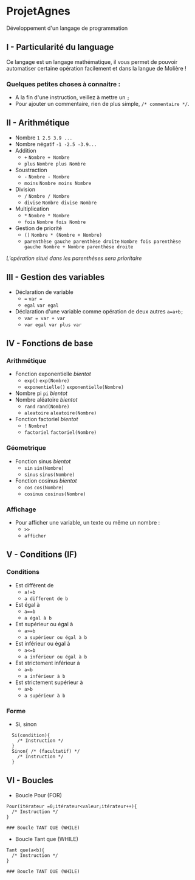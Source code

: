 # ProjetAgnes
Développement d'un langage de programmation

## I - Particularité du language

Ce langage est un langage mathématique, il vous permet de pouvoir automatiser certaine opération facilement et dans la langue de Molière !

### Quelques petites choses à connaitre : ###

* A la fin d'une instruction, veillez à mettre un `;`
* Pour ajouter un commentaire, rien de plus simple, `/* commentaire */`.

## II - Arithmétique
* Nombre `1 2.5 3.9 ...`
* Nombre négatif `-1 -2.5 -3.9...`
* Addition
  * `+` `Nombre + Nombre`
  * `plus` `Nombre plus Nombre`
* Soustraction
  * `-` `Nombre - Nombre`
  * `moins` `Nombre moins Nombre`
* Division
  * `/` `Nombre / Nombre`
  * `divise` `Nombre divise Nombre`
* Multiplication
  * `*` `Nombre * Nombre`
  * `fois` `Nombre fois Nombre`
* Gestion de priorité
  * `()` `Nombre * (Nombre + Nombre)`
  * `parenthèse gauche parenthèse droite` `Nombre fois parenthèse gauche Nombre + Nombre parenthèse droite`

*L'opération situé dans les parenthèses sera prioritaire*

## III - Gestion des variables
* Déclaration de variable
  * `=` `var =`
  * `egal` `var egal`
* Déclaration d'une variable comme opération de deux autres `a=a+b;`
  * `var = var + var`
  * `var egal var plus var`

## IV - Fonctions de base
### Arithmétique

* Fonction exponentielle _bientot_
  * `exp()` `exp(Nombre)`
  * `exponentielle()` `exponentielle(Nombre)`
* Nombre pi `pi` _bientot_
* Nombre aléatoire _bientot_
  * `rand` `rand(Nombre)`
  * `aleatoire` `aleatoire(Nombre)`
* Fonction factoriel _bientot_
  * `!` `Nombre!`
  * `factoriel` `factoriel(Nombre)`

### Géometrique
* Fonction sinus _bientot_
  * `sin` `sin(Nombre)`
  * `sinus` `sinus(Nombre)`
* Fonction cosinus _bientot_
  * `cos` `cos(Nombre)`
  * `cosinus` `cosinus(Nombre)`

### Affichage

* Pour afficher une variable, un texte ou même un nombre :
  * `>>`
  * `afficher`

## V - Conditions (IF)
### Conditions
* Est diffèrent de
  * `a!=b`
  * `a different de b`
* Est égal à
  * `a==b`
  * `a égal à b`
* Est supérieur ou égal à
  * `a>=b`
  * `a supérieur ou égal à b`
* Est inférieur ou égal à
  * `a<=b`
  * `a inférieur ou égal à b`
* Est strictement inférieur à
  * `a<b`
  * `a inférieur à b`
* Est strictement supérieur à
  * `a>b`
  * `a supérieur à b`

### Forme
* Si, sinon
```
  Si(condition){
    /* Instruction */
  }
  Sinon{ /* (facultatif) */
    /* Instruction */
  }
```

## VI - Boucles
* Boucle Pour (FOR)
```
Pour(itérateur =0;itérateur<valeur;itérateur++){
  /* Instruction */
}

### Boucle TANT QUE (WHILE)
```

* Boucle Tant que (WHILE)
```
Tant que(a<b){
  /* Instruction */
}

### Boucle TANT QUE (WHILE)
```
